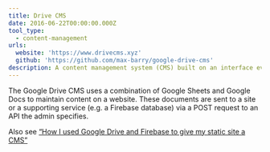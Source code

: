 ```yaml
---
title: Drive CMS
date: 2016-06-22T00:00:00.000Z
tool_type: 
  - content-management
urls:
  website: 'https://www.drivecms.xyz'
  github: 'https://github.com/max-barry/google-drive-cms'
description: A content management system (CMS) built on an interface everyone understands.
---
```

The Google Drive CMS uses a combination of Google Sheets and Google Docs to maintain content on a website. These documents are sent to a site or a supporting service (e.g. a Firebase database) via a POST request to an API the admin specifies.

Also see [“How I used Google Drive and Firebase to give my static site a CMS”](https://words.mxbry.com/how-i-used-google-drive-and-firebase-to-give-my-static-site-a-cms-7226e01a51b5#.dm0n2lmmb)